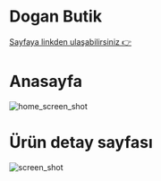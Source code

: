 # Dogan Butik

[Sayfaya linkden ulaşabilirsiniz 👉](https://dgnburak.github.io/butik/)

# Anasayfa

![home_screen_shot](https://user-images.githubusercontent.com/85258755/172029343-83547af1-cbbe-4e6f-8fa1-a9559f994ca3.png)


# Ürün detay sayfası
![screen_shot](https://user-images.githubusercontent.com/85258755/172029298-4ca7cc9f-2ecd-43e5-a5f1-c316e80828f0.png)
